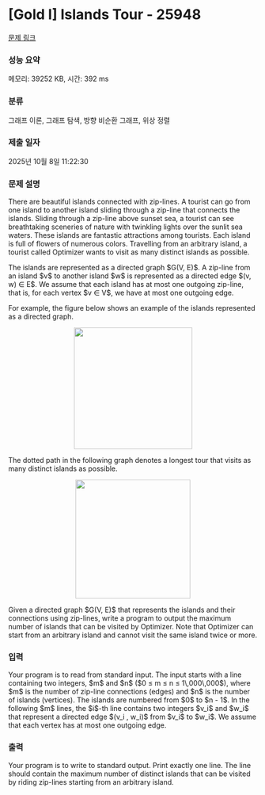 # [Gold I] Islands Tour - 25948 

[문제 링크](https://www.acmicpc.net/problem/25948) 

### 성능 요약

메모리: 39252 KB, 시간: 392 ms

### 분류

그래프 이론, 그래프 탐색, 방향 비순환 그래프, 위상 정렬

### 제출 일자

2025년 10월 8일 11:22:30

### 문제 설명

<p>There are beautiful islands connected with zip-lines. A tourist can go from one island to another island sliding through a zip-line that connects the islands. Sliding through a zip-line above sunset sea, a tourist can see breathtaking sceneries of nature with twinkling lights over the sunlit sea waters. These islands are fantastic attractions among tourists. Each island is full of flowers of numerous colors. Travelling from an arbitrary island, a tourist called Optimizer wants to visit as many distinct islands as possible.</p>

<p>The islands are represented as a directed graph $G(V, E)$. A zip-line from an island $v$ to another island $w$ is represented as a directed edge $(v, w) ∈ E$. We assume that each island has at most one outgoing zip-line, that is, for each vertex $v ∈ V$, we have at most one outgoing edge.</p>

<p>For example, the figure below shows an example of the islands represented as a directed graph.</p>

<p style="text-align: center;"><img alt="" src="" style="width: 239px; height: 245px;"></p>

<p>The dotted path in the following graph denotes a longest tour that visits as many distinct islands as possible.</p>

<p style="text-align: center;"><img alt="" src="" style="width: 232px; height: 240px;"></p>

<p>Given a directed graph $G(V, E)$ that represents the islands and their connections using zip-lines, write a program to output the maximum number of islands that can be visited by Optimizer. Note that Optimizer can start from an arbitrary island and cannot visit the same island twice or more.</p>

### 입력 

 <p>Your program is to read from standard input. The input starts with a line containing two integers, $m$ and $n$ ($0 ≤ m ≤ n ≤ 1\,000\,000$), where $m$ is the number of zip-line connections (edges) and $n$ is the number of islands (vertices). The islands are numbered from $0$ to $n - 1$. In the following $m$ lines, the $i$-th line contains two integers $v_i$ and $w_i$ that represent a directed edge $(v_i , w_i)$ from $v_i$ to $w_i$. We assume that each vertex has at most one outgoing edge.</p>

### 출력 

 <p>Your program is to write to standard output. Print exactly one line. The line should contain the maximum number of distinct islands that can be visited by riding zip-lines starting from an arbitrary island.</p>

